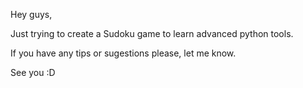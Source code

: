 Hey guys,

Just trying to create a Sudoku game to learn advanced python tools.

If you have any tips or sugestions please, let me know.

See you :D